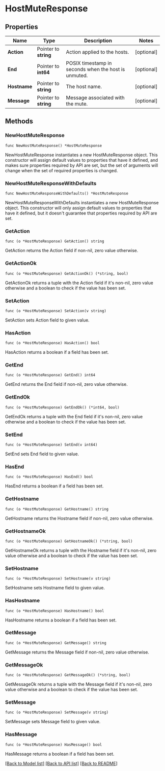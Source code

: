 # HostMuteResponse

## Properties

Name | Type | Description | Notes
---- | ---- | ----------- | ------
**Action** | Pointer to **string** | Action applied to the hosts. | [optional] 
**End** | Pointer to **int64** | POSIX timestamp in seconds when the host is unmuted. | [optional] 
**Hostname** | Pointer to **string** | The host name. | [optional] 
**Message** | Pointer to **string** | Message associated with the mute. | [optional] 

## Methods

### NewHostMuteResponse

`func NewHostMuteResponse() *HostMuteResponse`

NewHostMuteResponse instantiates a new HostMuteResponse object.
This constructor will assign default values to properties that have it defined,
and makes sure properties required by API are set, but the set of arguments
will change when the set of required properties is changed.

### NewHostMuteResponseWithDefaults

`func NewHostMuteResponseWithDefaults() *HostMuteResponse`

NewHostMuteResponseWithDefaults instantiates a new HostMuteResponse object.
This constructor will only assign default values to properties that have it defined,
but it doesn't guarantee that properties required by API are set.

### GetAction

`func (o *HostMuteResponse) GetAction() string`

GetAction returns the Action field if non-nil, zero value otherwise.

### GetActionOk

`func (o *HostMuteResponse) GetActionOk() (*string, bool)`

GetActionOk returns a tuple with the Action field if it's non-nil, zero value otherwise
and a boolean to check if the value has been set.

### SetAction

`func (o *HostMuteResponse) SetAction(v string)`

SetAction sets Action field to given value.

### HasAction

`func (o *HostMuteResponse) HasAction() bool`

HasAction returns a boolean if a field has been set.

### GetEnd

`func (o *HostMuteResponse) GetEnd() int64`

GetEnd returns the End field if non-nil, zero value otherwise.

### GetEndOk

`func (o *HostMuteResponse) GetEndOk() (*int64, bool)`

GetEndOk returns a tuple with the End field if it's non-nil, zero value otherwise
and a boolean to check if the value has been set.

### SetEnd

`func (o *HostMuteResponse) SetEnd(v int64)`

SetEnd sets End field to given value.

### HasEnd

`func (o *HostMuteResponse) HasEnd() bool`

HasEnd returns a boolean if a field has been set.

### GetHostname

`func (o *HostMuteResponse) GetHostname() string`

GetHostname returns the Hostname field if non-nil, zero value otherwise.

### GetHostnameOk

`func (o *HostMuteResponse) GetHostnameOk() (*string, bool)`

GetHostnameOk returns a tuple with the Hostname field if it's non-nil, zero value otherwise
and a boolean to check if the value has been set.

### SetHostname

`func (o *HostMuteResponse) SetHostname(v string)`

SetHostname sets Hostname field to given value.

### HasHostname

`func (o *HostMuteResponse) HasHostname() bool`

HasHostname returns a boolean if a field has been set.

### GetMessage

`func (o *HostMuteResponse) GetMessage() string`

GetMessage returns the Message field if non-nil, zero value otherwise.

### GetMessageOk

`func (o *HostMuteResponse) GetMessageOk() (*string, bool)`

GetMessageOk returns a tuple with the Message field if it's non-nil, zero value otherwise
and a boolean to check if the value has been set.

### SetMessage

`func (o *HostMuteResponse) SetMessage(v string)`

SetMessage sets Message field to given value.

### HasMessage

`func (o *HostMuteResponse) HasMessage() bool`

HasMessage returns a boolean if a field has been set.


[[Back to Model list]](../README.md#documentation-for-models) [[Back to API list]](../README.md#documentation-for-api-endpoints) [[Back to README]](../README.md)


